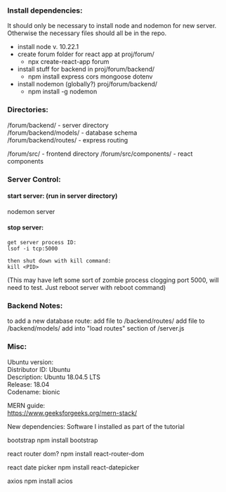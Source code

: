 ### Install dependencies:
It should only be necessary to install node and nodemon for new server. Otherwise the necessary files should all be in the repo.
 - install node v. 10.22.1
 - create forum folder for react app at proj/forum/  
   - npx create-react-app forum
 - install stuff for backend in proj/forum/backend/  
   - npm install express cors mongoose dotenv
 - install nodemon (globally?) proj/forum/backend/  
   - npm install -g nodemon



### Directories:
/forum/backend/ - server directory  
/forum/backend/models/ - database schema  
/forum/backend/routes/ - express routing  
  
/forum/src/ - frontend directory
/forum/src/components/ - react components
  
### Server Control:
#### start server: (run in server directory)
nodemon server

#### stop server:
	get server process ID:
	lsof -i tcp:5000
	
	then shut down with kill command:
	kill <PID>
	
(This may have left some sort of zombie process clogging port 5000, will need to test. Just reboot server with reboot command)

### Backend Notes:
to add a new database route:
add file to /backend/routes/
add file to /backend/models/
add into "load routes" section of /server.js

### Misc:
Ubuntu version:  
Distributor ID: Ubuntu  
Description:    Ubuntu 18.04.5 LTS  
Release:        18.04  
Codename:       bionic  


MERN guide:  
https://www.geeksforgeeks.org/mern-stack/


New dependencies:
Software I installed as part of the tutorial

bootstrap
npm install bootstrap

react router dom?
npm install react-router-dom

react date picker
npm install react-datepicker

axios
npm install acios

